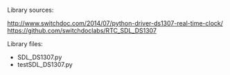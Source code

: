 Library sources:

http://www.switchdoc.com/2014/07/python-driver-ds1307-real-time-clock/
https://github.com/switchdoclabs/RTC_SDL_DS1307

Library files:
- SDL_DS1307.py
- testSDL_DS1307.py
